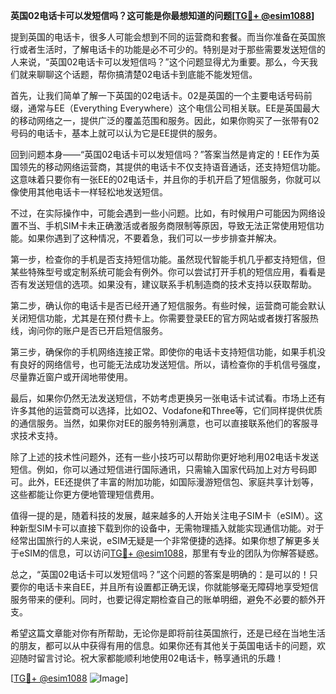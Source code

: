 **英国02电话卡可以发短信吗？这可能是你最想知道的问题[[TG💪+ @esim1088](https://t.me/s/esim1088)]**

提到英国的电话卡，很多人可能会想到不同的运营商和套餐。而当你准备在英国旅行或者生活时，了解电话卡的功能是必不可少的。特别是对于那些需要发送短信的人来说，“英国02电话卡可以发短信吗？”这个问题显得尤为重要。那么，今天我们就来聊聊这个话题，帮你搞清楚02电话卡到底能不能发短信。

首先，让我们简单了解一下英国的02电话卡。02是英国的一个主要电话号码前缀，通常与EE（Everything Everywhere）这个电信公司相关联。EE是英国最大的移动网络之一，提供广泛的覆盖范围和服务。因此，如果你购买了一张带有02号码的电话卡，基本上就可以认为它是EE提供的服务。

回到问题本身——“英国02电话卡可以发短信吗？”答案当然是肯定的！EE作为英国领先的移动网络运营商，其提供的电话卡不仅支持语音通话，还支持短信功能。这意味着只要你有一张EE的02电话卡，并且你的手机开启了短信服务，你就可以像使用其他电话卡一样轻松地发送短信。

不过，在实际操作中，可能会遇到一些小问题。比如，有时候用户可能因为网络设置不当、手机SIM卡未正确激活或者服务商限制等原因，导致无法正常使用短信功能。如果你遇到了这种情况，不要着急，我们可以一步步排查并解决。

第一步，检查你的手机是否支持短信功能。虽然现代智能手机几乎都支持短信，但某些特殊型号或定制系统可能会有例外。你可以尝试打开手机的短信应用，看看是否有发送短信的选项。如果没有，建议联系手机制造商的技术支持以获取帮助。

第二步，确认你的电话卡是否已经开通了短信服务。有些时候，运营商可能会默认关闭短信功能，尤其是在预付费卡上。你需要登录EE的官方网站或者拨打客服热线，询问你的账户是否已开启短信服务。

第三步，确保你的手机网络连接正常。即使你的电话卡支持短信功能，如果手机没有良好的网络信号，也可能无法成功发送短信。所以，请检查你的手机信号强度，尽量靠近窗户或开阔地带使用。

最后，如果你仍然无法发送短信，不妨考虑更换另一张电话卡试试看。市场上还有许多其他的运营商可以选择，比如O2、Vodafone和Three等，它们同样提供优质的通信服务。当然，如果你对EE的服务特别满意，也可以直接联系他们的客服寻求技术支持。

除了上述的技术性问题外，还有一些小技巧可以帮助你更好地利用02电话卡发送短信。例如，你可以通过短信进行国际通讯，只需输入国家代码加上对方号码即可。此外，EE还提供了丰富的附加功能，如国际漫游短信包、家庭共享计划等，这些都能让你更方便地管理短信费用。

值得一提的是，随着科技的发展，越来越多的人开始关注电子SIM卡（eSIM）。这种新型SIM卡可以直接下载到你的设备中，无需物理插入就能实现通信功能。对于经常出国旅行的人来说，eSIM无疑是一个非常便捷的选择。如果你想了解更多关于eSIM的信息，可以访问[TG💪+ @esim1088](https://t.me/s/esim1088)，那里有专业的团队为你解答疑惑。

总之，“英国02电话卡可以发短信吗？”这个问题的答案是明确的：是可以的！只要你的电话卡来自EE，并且所有设置都正确无误，你就能够毫无障碍地享受短信服务带来的便利。同时，也要记得定期检查自己的账单明细，避免不必要的额外开支。

希望这篇文章能对你有所帮助，无论你是即将前往英国旅行，还是已经在当地生活的朋友，都可以从中获得有用的信息。如果你还有其他关于英国电话卡的问题，欢迎随时留言讨论。祝大家都能顺利地使用02电话卡，畅享通讯的乐趣！

[[TG💪+ @esim1088](https://t.me/s/esim1088) ![Image](https://i.postimg.cc/4NQfJmqS/Snipaste-2025-05-13-00-14-12.png)]